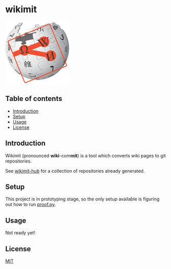 # wikimit

<a href="https://github.com/wikimit-hub">
  <img src="https://github.com/davidtorosyan/wikimit/raw/main/images/wikimit-logo.png" alt="Logo: wikimit-logo.png" width="200px" height="200px">
</a>

## Table of contents

- [Introduction](#introduction)
- [Setup](#setup)
- [Usage](#usage)
- [License](#license)

## Introduction

Wikimit (pronounced **wiki**-com**mit**) is a tool which converts wiki pages to git repositories.

See [wikimit-hub](https://github.com/wikimit-hub) for a collection of repositories already generated.

## Setup

This project is in prototyping stage, so the only setup available is figuring out how to run [proof.py](src/proof/proof.py).

## Usage

Not ready yet!

## License
[MIT](https://choosealicense.com/licenses/mit/)
